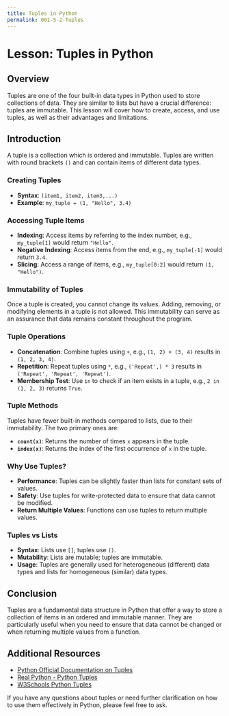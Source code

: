 ```yaml
---
title: Tuples in Python
permalink: 001-5-2-Tuples
---
```


# Lesson: Tuples in Python

## Overview
Tuples are one of the four built-in data types in Python used to store collections of data. They are similar to lists but have a crucial difference: tuples are immutable. This lesson will cover how to create, access, and use tuples, as well as their advantages and limitations.

## Introduction

A tuple is a collection which is ordered and immutable. Tuples are written with round brackets `()` and can contain items of different data types.

### Creating Tuples

- **Syntax**: `(item1, item2, item3,...)`
- **Example**: `my_tuple = (1, "Hello", 3.4)`

### Accessing Tuple Items

- **Indexing**: Access items by referring to the index number, e.g., `my_tuple[1]` would return `"Hello"`.
- **Negative Indexing**: Access items from the end, e.g., `my_tuple[-1]` would return `3.4`.
- **Slicing**: Access a range of items, e.g., `my_tuple[0:2]` would return `(1, "Hello")`.

### Immutability of Tuples

Once a tuple is created, you cannot change its values. Adding, removing, or modifying elements in a tuple is not allowed. This immutability can serve as an assurance that data remains constant throughout the program.

### Tuple Operations

- **Concatenation**: Combine tuples using `+`, e.g., `(1, 2) + (3, 4)` results in `(1, 2, 3, 4)`.
- **Repetition**: Repeat tuples using `*`, e.g., `('Repeat',) * 3` results in `('Repeat', 'Repeat', 'Repeat')`.
- **Membership Test**: Use `in` to check if an item exists in a tuple, e.g., `2 in (1, 2, 3)` returns `True`.

### Tuple Methods

Tuples have fewer built-in methods compared to lists, due to their immutability. The two primary ones are:

- **`count(x)`**: Returns the number of times `x` appears in the tuple.
- **`index(x)`**: Returns the index of the first occurrence of `x` in the tuple.

### Why Use Tuples?

- **Performance**: Tuples can be slightly faster than lists for constant sets of values.
- **Safety**: Use tuples for write-protected data to ensure that data cannot be modified.
- **Return Multiple Values**: Functions can use tuples to return multiple values.

### Tuples vs Lists

- **Syntax**: Lists use `[]`, tuples use `()`.
- **Mutability**: Lists are mutable; tuples are immutable.
- **Usage**: Tuples are generally used for heterogeneous (different) data types and lists for homogeneous (similar) data types.

## Conclusion

Tuples are a fundamental data structure in Python that offer a way to store a collection of items in an ordered and immutable manner. They are particularly useful when you need to ensure that data cannot be changed or when returning multiple values from a function.

## Additional Resources

- [Python Official Documentation on Tuples](https://docs.python.org/3/tutorial/datastructures.html#tuples-and-sequences)
- [Real Python - Python Tuples](https://realpython.com/python-lists-tuples/)
- [W3Schools Python Tuples](https://www.w3schools.com/python/python_tuples.asp)

If you have any questions about tuples or need further clarification on how to use them effectively in Python, please feel free to ask.
